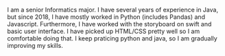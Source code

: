 I am a senior Informatics major. I have several years of experience in Java, but since 2018,
I have mostly worked in Python (includes Pandas) and Javascript. Furthermore, I have worked with the storyboard on swift 
and basic user interface. I have picked up HTML/CSS pretty well so I am comfortable doing that. I keep praticing python and java,
so I am gradually improving my skills.
